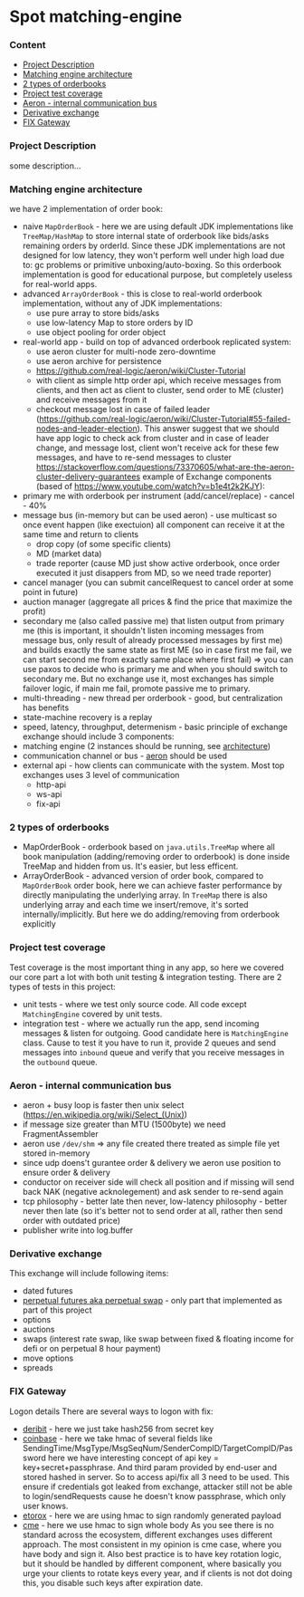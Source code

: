 # Spot matching-engine

### Content
* [Project Description](#project-description)
* [Matching engine architecture](#matching-engine-architecture)
* [2 types of orderbooks](#2-types-of-orderbooks)
* [Project test coverage](#project-test-coverage)
* [Aeron - internal communication bus](#aeron---internal-communication-bus)
* [Derivative exchange](#derivative-exchange)
* [FIX Gateway](#fix-gateway)

### Project Description
some description...

### Matching engine architecture
we have 2 implementation of order book:
* naive `MapOrderBook` - here we are using default JDK implementations like `TreeMap/HashMap` to store internal state of orderbook like bids/asks remaining orders by orderId. Since these JDK implementations are not designed for low latency, they won't perform well under high load due to: gc problems or primitive unboxing/auto-boxing. So this orderbook implementation is good for educational purpose, but completely useless for real-world apps.
* advanced `ArrayOrderBook` - this is close to real-world orderbook implementation, without any of JDK implementations:
    * use pure array to store bids/asks
    * use low-latency Map to store orders by ID
    * use object pooling for order object
* real-world app - build on top of advanced orderbook replicated system:
    * use aeron cluster for multi-node zero-downtime 
    * use aeron archive for persistence
    * https://github.com/real-logic/aeron/wiki/Cluster-Tutorial
    * with client as simple http order api, which receive messages from clients, and then act as client to cluster, send order to ME (cluster) and receive messages from it
    * checkout message lost in case of failed leader (https://github.com/real-logic/aeron/wiki/Cluster-Tutorial#55-failed-nodes-and-leader-election). This answer suggest that we should have app logic to check ack from cluster and in case of leader change, and message lost, client won't receive ack for these few messages, and have to re-send messages to cluster https://stackoverflow.com/questions/73370605/what-are-the-aeron-cluster-delivery-guarantees
example of Exchange components (based of https://www.youtube.com/watch?v=b1e4t2k2KJY):
* primary me with orderbook per instrument (add/cancel/replace) - cancel - 40%
* message bus (in-memory but can be used aeron) - use multicast so once event happen (like exectuion) all component can receive it at the same time and return to clients
    * drop copy (of some specific clients)
    * MD (market data)
    * trade reporter (cause MD just show active orderbook, once order executed it just disappers from MD, so we need trade reporter)
* cancel manager (you can submit cancelRequest to cancel order at some point in future)
* auction manager (aggregate all prices & find the price that maximize the profit)
* secondary me (also called passive me) that listen output from primary me (this is important, it shouldn't listen incoming messages from message bus, only result of already processed messages by first me) and builds exactly the same state as first ME (so in case first me fail, we can start second me from exactly same place where first fail) => you can use paxos to decide who is primary me and when you should switch to secondary me. But no exchange use it, most exchanges has simple failover logic, if main me fail, promote passive me to primary.
* multi-threading - new thread per orderbook - good, but centralization has benefits
* state-machine recovery is a replay
* speed, latency, throughput, determenism - basic principle of exchange
exchange should include 3 components:
* matching engine (2 instances should be running, see [architecture](#matching-engine-architecture))
* communication channel or bus - [aeron](#aeron---internal-communication-bus) should be used
* external api - how clients can communicate with the system. Most top exchanges uses 3 level of communication
  * http-api
  * ws-api
  * fix-api

### 2 types of orderbooks
* MapOrderBook - orderbook based on `java.utils.TreeMap` where all book manipulation (adding/removing order to orderbook) is done inside TreeMap and hidden from us. It's easier, but less efficent.
* ArrayOrderBook - advanced version of order book, compared to `MapOrderBook` order book, here we can achieve faster performance by directly manipulating the underlying array. In `TreeMap` there is also underlying array and each time we insert/remove, it's sorted internally/implicitly. But here we do adding/removing from orderbook explicitly

### Project test coverage
Test coverage is the most important thing in any app, so here we covered our core part a lot with both unit testing & integration testing.
There are 2 types of tests in this project:
* unit tests - where we test only source code. All code except `MatchingEngine` covered by unit tests.
* integration test - where we actually run the app, send incoming messages & listen for outgoing. Good candidate here is `MatchingEngine` class. Cause to test it you have to run it, provide 2 queues and send messages into `inbound` queue and verify that you receive messages in the `outbound` queue.

### Aeron - internal communication bus
* aeron + busy loop is faster then unix select (https://en.wikipedia.org/wiki/Select_(Unix))
* if message size greater than MTU (1500byte) we need FragmentAssembler
* aeron use `/dev/shm` => any file created there treated as simple file yet stored in-memory
* since udp doens't gurantee order & delivery we aeron use position to ensure order & delivery
* conductor on receiver side will check all position and if missing will send back NAK (negative acknolegement) and ask sender to re-send again
* tcp philosophy - better late then never, low-latency philosophy - better never then late (so it's better not to send order at all, rather then send order with outdated price)
* publisher write into log.buffer

### Derivative exchange
This exchange will include following items:
* dated futures
* [perpetual futures aka perpetual swap](https://github.com/dgaydukov/exchange-core/blob/master/src/main/java/com/exchange/core/futures/RiskEngine.java) - only part that implemented as part of this project
* options
* auctions
* swaps (interest rate swap, like swap between fixed & floating income for defi or on perpetual 8 hour payment)
* move options
* spreads

### FIX Gateway
Logon details
There are several ways to logon with fix:
* [deribit](https://docs.deribit.com/#logon-a) - here we just take hash256 from secret key
* [coinbase](https://docs.cloud.coinbase.com/exchange/docs/messages#logon-a) - here we take hmac of several fields like SendingTime/MsgType/MsgSeqNum/SenderCompID/TargetCompID/Password
here we have interesting concept of api key = key+secret+passphrase. And third param provided by end-user and stored hashed in server. So to access api/fix all 3 need to be used.
This ensure if credentials got leaked from exchange, attacker still not be able to login/sendRequests cause he doesn't know passphrase, which only user knows.
* [etorox](https://etorox.com/etorox-fix-api/#FIX-Session-Level-Messages) - here we are using hmac to sign randomly generated payload
* [cme](https://www.cmegroup.com/confluence/display/EPICSANDBOX/Session+Layer+-+Logon#SessionLayerLogon-Step2-CreateSignatureusingSecretKeyandCanonicalFIXMessage) - here we use hmac to sign whole body
As you see there is no standard across the ecosystem, different exchanges uses different approach. The most consistent in my opinion is cme case, where you have body and sign it.
Also best practice is to have key rotation logic, but it should be handled by different component, where basically you urge your clients to rotate keys every year, and if clients is not dot doing this, you disable such keys after expiration date.